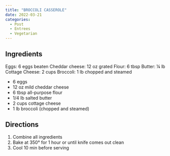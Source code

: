 ```yaml
---
title: "BROCCOLI CASSEROLE"
date: 2022-03-21
categories:
  - Post
  - Entrees
  - Vegetarian
---
```

## Ingredients
Eggs: 6 eggs beaten
Cheddar cheese: 12 oz grated
Flour: 6 tbsp
Butter: ¼ lb
Cottage Cheese:  2 cups
Broccoli:  1 lb chopped and steamed

* 6 eggs
* 12 oz mild cheddar cheese
* 6 tbsp all-purpose flour
* 1/4 lb salted butter
* 2 cups cottage cheese
* 1 lb broccoli (chopped and steamed)

## Directions
1. Combine all ingredients
2. Bake at 350° for 1 hour or until knife comes out clean
3. Cool 10 min before serving
